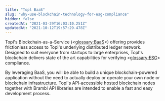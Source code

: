 ```yaml
---
title: "Topl BaaS"
slug: "why-use-blockchain-technology-for-esg-compliance"
hidden: false
createdAt: "2021-03-29T16:03:10.251Z"
updatedAt: "2021-10-12T19:57:29.478Z"
---
```

Topl's Blockchain-as-a-Service (<<glossary:BaaS>>) offering provides frictionless access to Topl's underlying distributed ledger network. Designed to suit everyone from startups to large enterprises, Topl's blockchain delivers state of the art capabilities for verifying <<glossary:ESG>> compliance. 

By leveraging BaaS, you will be able to build a unique blockchain-powered application without the need to actually deploy or operate your own node or blockchain infrastructure. Topl's API-accessible hosted blockchain nodes together with Brambl API libraries are intended to enable a fast and easy development process.